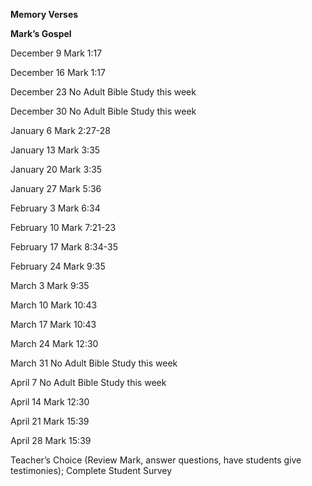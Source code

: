 **Memory Verses**

**Mark’s Gospel**

December 9 Mark 1:17

December 16 Mark 1:17

December 23 No Adult Bible Study this week

December 30 No Adult Bible Study this week

January 6 Mark 2:27-28

January 13 Mark 3:35

January 20 Mark 3:35

January 27 Mark 5:36

February 3 Mark 6:34

February 10 Mark 7:21-23

February 17 Mark 8:34-35

February 24 Mark 9:35

March 3 Mark 9:35

March 10 Mark 10:43

March 17 Mark 10:43

March 24 Mark 12:30

March 31 No Adult Bible Study this week

April 7 No Adult Bible Study this week

April 14 Mark 12:30

April 21 Mark 15:39

April 28 Mark 15:39

Teacher’s Choice (Review Mark, answer questions, have students give testimonies); Complete Student Survey
